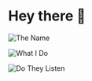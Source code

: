 # Hey there 🤗

![The Name](https://img.shields.io/badge/The_Name-Obed-blue)

![What I Do](https://img.shields.io/badge/What_I_Do-Speak_to_computers-green)

![Do They Listen](https://img.shields.io/badge/Do_They_Always_Listen-No-red)
